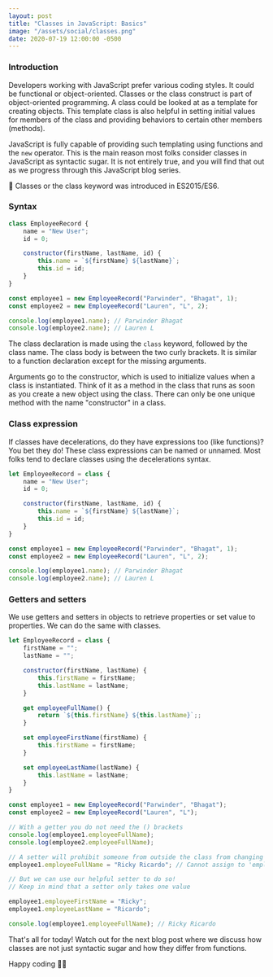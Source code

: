 ```yaml
---
layout: post
title: "Classes in JavaScript: Basics"
image: "/assets/social/classes.png"
date: 2020-07-19 12:00:00 -0500
---
```


### Introduction

Developers working with JavaScript prefer various coding styles. It could be functional or object-oriented. Classes or the class construct is part of object-oriented programming. A class could be looked at as a template for creating objects. This template class is also helpful in setting initial values for members of the class and providing behaviors to certain other members (methods).

JavaScript is fully capable of providing such templating using functions and the `new` operator. This is the main reason most folks consider classes in JavaScript as syntactic sugar. It is not entirely true, and you will find that out as we progress through this JavaScript blog series.

🚨 Classes or the class keyword was introduced in ES2015/ES6.

### Syntax

```javascript
class EmployeeRecord {
    name = "New User";
    id = 0;

    constructor(firstName, lastName, id) {
        this.name = `${firstName} ${lastName}`;
        this.id = id;
    }
}

const employee1 = new EmployeeRecord("Parwinder", "Bhagat", 1);
const employee2 = new EmployeeRecord("Lauren", "L", 2);

console.log(employee1.name); // Parwinder Bhagat
console.log(employee2.name); // Lauren L
```

The class declaration is made using the `class` keyword, followed by the class name. The class body is between the two curly brackets. It is similar to a function declaration except for the missing arguments.

Arguments go to the constructor, which is used to initialize values when a class is instantiated. Think of it as a method in the class that runs as soon as you create a new object using the class. There can only be one unique method with the name "constructor" in a class.

### Class expression

If classes have decelerations, do they have expressions too (like functions)? You bet they do! These class expressions can be named or unnamed. Most folks tend to declare classes using the decelerations syntax.

```javascript
let EmployeeRecord = class {
    name = "New User";
    id = 0;

    constructor(firstName, lastName, id) {
        this.name = `${firstName} ${lastName}`;
        this.id = id;
    }
}

const employee1 = new EmployeeRecord("Parwinder", "Bhagat", 1);
const employee2 = new EmployeeRecord("Lauren", "L", 2);

console.log(employee1.name); // Parwinder Bhagat
console.log(employee2.name); // Lauren L
```

### Getters and setters

We use getters and setters in objects to retrieve properties or set value to properties. We can do the same with classes.

```javascript
let EmployeeRecord = class {
    firstName = "";
    lastName = "";

    constructor(firstName, lastName) {
        this.firstName = firstName;
        this.lastName = lastName;
    }

    get employeeFullName() {
        return `${this.firstName} ${this.lastName}`;;
    }

    set employeeFirstName(firstName) {
        this.firstName = firstName;
    }

    set employeeLastName(lastName) {
        this.lastName = lastName;
    }
}

const employee1 = new EmployeeRecord("Parwinder", "Bhagat");
const employee2 = new EmployeeRecord("Lauren", "L");

// With a getter you do not need the () brackets
console.log(employee1.employeeFullName);
console.log(employee2.employeeFullName);

// A setter will prohibit someone from outside the class from changing the setter
employee1.employeeFullName = "Ricky Ricardo"; // Cannot assign to 'employeeFullName' because it is a read-only property.

// But we can use our helpful setter to do so!
// Keep in mind that a setter only takes one value

employee1.employeeFirstName = "Ricky";
employee1.employeeLastName = "Ricardo";

console.log(employee1.employeeFullName); // Ricky Ricardo

```

That's all for today! Watch out for the next blog post where we discuss how classes are not just syntactic sugar and how they differ from functions.

Happy coding 👋🏼
